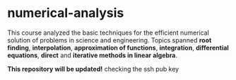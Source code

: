 # numerical-analysis

This course analyzed the basic techniques for the efficient numerical solution of problems in science and engineering. Topics spanned **root finding**, **interpolation**, **approximation of functions**, **integration**, **differential equations**, **direct** and **iterative methods in linear algebra**.

**This repository will be updated!**
checking the ssh pub key
